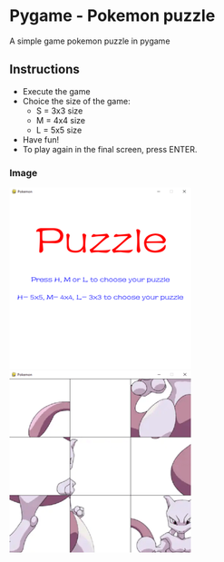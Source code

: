 # Pygame - Pokemon puzzle
A simple game pokemon puzzle in pygame

## Instructions
- Execute the game
- Choice the size of the game:
  * S = 3x3 size
  * M = 4x4 size
  * L = 5x5 size
- Have fun!
- To play again in the final screen, press ENTER.

### Image
![Image](resources/menu.png) ![Image](resources/game.png)


